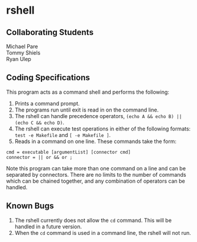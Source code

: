 # rshell

## Collaborating Students
Michael Pare  
Tommy Shiels  
Ryan Ulep

## Coding Specifications
This program acts as a command shell and performs the following:

1. Prints a command prompt.
2. The programs run until exit is read in on the command line.
3. The rshell can handle precedence operators, `(echo A && echo B) || (echo C && echo D)`.  
4. The rshell can execute test operations in either of the following formats: `test -e Makefile` and `[ -e Makefile ]`.
5. Reads in a command on one line. These commands take the form:
```
cmd = executable [argumentList] [connector cmd]
connector = || or && or ;
```

Note this program can take more than one command on a line and can be separated by connectors.
There are no limits to the number of commands which can be chained together, and any combination of operators can be handled.   

## Known Bugs
1. The rshell currently does not allow the `cd` command. This will be handled in a future version.
2. When the `cd` command is used in a command line, the rshell will not run.
